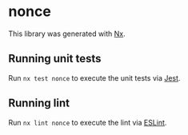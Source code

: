 # nonce

This library was generated with [Nx](https://nx.dev).

## Running unit tests

Run `nx test nonce` to execute the unit tests via [Jest](https://jestjs.io).

## Running lint

Run `nx lint nonce` to execute the lint via [ESLint](https://eslint.org/).
